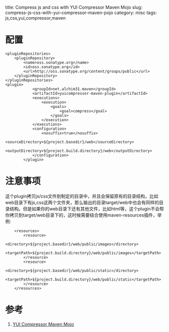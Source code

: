 title: Compress js and css with YUI Compressor Maven Mojo
slug: compress-js-css-with-yui-compressor-maven-pojo
category: misc
tags: js,css,yui,compressor,maven

# 配置

    <pluginRepositories>
        <pluginRepository>
            <name>oss.sonatype.org</name>
            <id>oss.sonatype.org</id>
            <url>http://oss.sonatype.org/content/groups/public</url>
        </pluginRepository>
    </pluginRepositories>
    <plugin>
                <groupId>net.alchim31.maven</groupId>
                <artifactId>yuicompressor-maven-plugin</artifactId>
                <executions>
                    <execution>
                        <goals>
                            <goal>compress</goal>
                        </goals>
                    </execution>
                </executions>
                <configuration>
                    <nosuffix>true</nosuffix>
                    <sourceDirectory>${project.basedir}/web</sourceDirectory>
                    <outputDirectory>${project.build.directory}/web</outputDirectory>
                </configuration>
            </plugin>

# 注意事项
这个plugin拷贝js/css文件到制定的目录中，并且会保留原有的目录结构，比如web目录下有js,css这两个文件夹，那么输出的目录target/web中也会有同样的目录结构。但是如果你的web目录下还有其他文件，比如html等，这个plugin不会帮你拷贝到target/web目录下的，这时候需要结合使用maven-resources插件，举例:

        <resources>
            <resource>
                <directory>${project.basedir}/web/public/images</directory>
                <targetPath>${project.build.directory}/web/public/images</targetPath>
            </resource>
            <resource>
                <directory>${project.basedir}/web/public/static</directory>
                <targetPath>${project.build.directory}/web/public/static</targetPath>
            </resource>
        </resources>


# 参考

1. [YUI Compressor Maven Mojo](http://alchim.sourceforge.net/yuicompressor-maven-plugin/compress-mojo.html)

